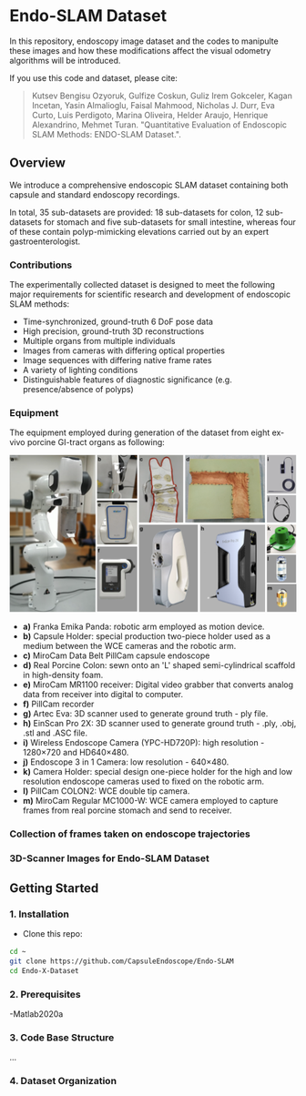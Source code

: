 # Endo-SLAM Dataset
In this repository, endoscopy image dataset and the codes to manipulte these images and how these modifications affect the visual odometry algorithms will be introduced. 

If you use this code and dataset, please cite:

>    Kutsev Bengisu Ozyoruk, Gulfize Coskun, Guliz Irem Gokceler, Kagan Incetan, Yasin Almalioglu, Faisal Mahmood, Nicholas J. Durr, Eva Curto, Luis Perdigoto, Marina Oliveira, Helder Araujo, Henrique Alexandrino, Mehmet Turan. "Quantitative Evaluation of Endoscopic SLAM 
Methods: ENDO-SLAM Dataset.". 

## Overview

We introduce a comprehensive endoscopic SLAM dataset containing both capsule and standard endoscopy recordings.

In total, 35 sub-datasets are provided: 18 sub-datasets for colon, 12 sub-datasets for stomach and five sub-datasets for small intestine, whereas four of these contain polyp-mimicking elevations carried out by an expert gastroenterologist. 

### Contributions

The experimentally collected dataset is designed to meet the following major requirements for scientific research and development of endoscopic SLAM methods:
  - Time-synchronized, ground-truth 6 DoF pose data
  - High precision, ground-truth 3D reconstructions
  - Multiple organs from multiple individuals
  - Images from cameras with differing optical properties
  - Image sequences with differing native frame rates
  - A variety of lighting conditions
  - Distinguishable features of diagnostic significance (e.g. presence/absence of polyps)
  
### Equipment

The equipment employed during generation of the dataset from eight ex-vivo porcine GI-tract organs as following:

<p align="center">
<img src='imgs/setup_college.png' width=620/> 
</p>

- **a)** Franka Emika Panda: robotic arm employed as motion device.
- **b)** Capsule Holder: special production two-piece holder used as a medium between the WCE cameras and the robotic arm.
- **c)** MiroCam Data Belt PillCam capsule endoscope
- **d)** Real Porcine Colon: sewn onto an 'L' shaped semi-cylindrical scaffold in high-density foam.
- **e)** MiroCam MR1100 receiver: Digital video grabber that converts analog data from receiver into digital to computer.
- **f)** PillCam recorder
- **g)** Artec Eva: 3D scanner used to generate ground truth - ply file. 
- **h)** EinScan Pro 2X: 3D scanner used to generate ground truth - .ply, .obj, .stl and .ASC file.
- **i)** Wireless Endoscope Camera (YPC-HD720P): high resolution - 1280×720 and HD640×480. 
- **j)** Endoscope 3 in 1 Camera: low resolution - 640×480.
- **k)** Camera Holder: special design one-piece holder for the high and low resolution endoscope cameras used to fixed on the robotic arm.
- **l)** PillCam COLON2: WCE double tip camera.
- **m)** MiroCam Regular MC1000-W: WCE camera employed to capture frames from real porcine stomach and send to receiver. 

### Collection of frames taken on endoscope trajectories

### 3D-Scanner Images for Endo-SLAM Dataset

## Getting Started

### 1. Installation

- Clone this repo:

```bash
cd ~
git clone https://github.com/CapsuleEndoscope/Endo-SLAM
cd Endo-X-Dataset
```

### 2. Prerequisites

-Matlab2020a

### 3. Code Base Structure

...

### 4. Dataset Organization

